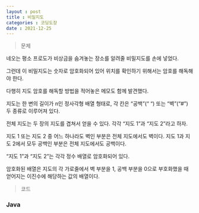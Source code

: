 ```yaml
---
layout : post
title : 비밀지도
categories : 코딩도장
date : 2021-12-25
---
```

> 문제 <br>

네오는 평소 프로도가 비상금을 숨겨놓는 장소를 알려줄 비밀지도를 손에 넣었다.

그런데 이 비밀지도는 숫자로 암호화되어 있어 위치를 확인하기 위해서는 암호를 해독해야 한다.

다행히 지도 암호를 해독할 방법을 적어놓은 메모도 함께 발견했다.

지도는 한 변의 길이가 n인 정사각형 배열 형태로, 각 칸은 “공백”(“ “) 또는 “벽”(“#”) 두 종류로 이루어져 있다.

전체 지도는 두 장의 지도를 겹쳐서 얻을 수 있다. 각각 “지도 1”과 “지도 2”라고 하자.

지도 1 또는 지도 2 중 어느 하나라도 벽인 부분은 전체 지도에서도 벽이다. 지도 1과 지도 2에서 모두 공백인 부분은 전체 지도에서도 공백이다.

“지도 1”과 “지도 2”는 각각 정수 배열로 암호화되어 있다.

암호화된 배열은 지도의 각 가로줄에서 벽 부분을 1, 공백 부분을 0으로 부호화했을 때 얻어지는 이진수에 해당하는 값의 배열이다.

> 코드
### Java

<script src="https://gist.github.com/kwontaehoon/faf92d64fe76a9460855e7b2b268a993.js"></script>
